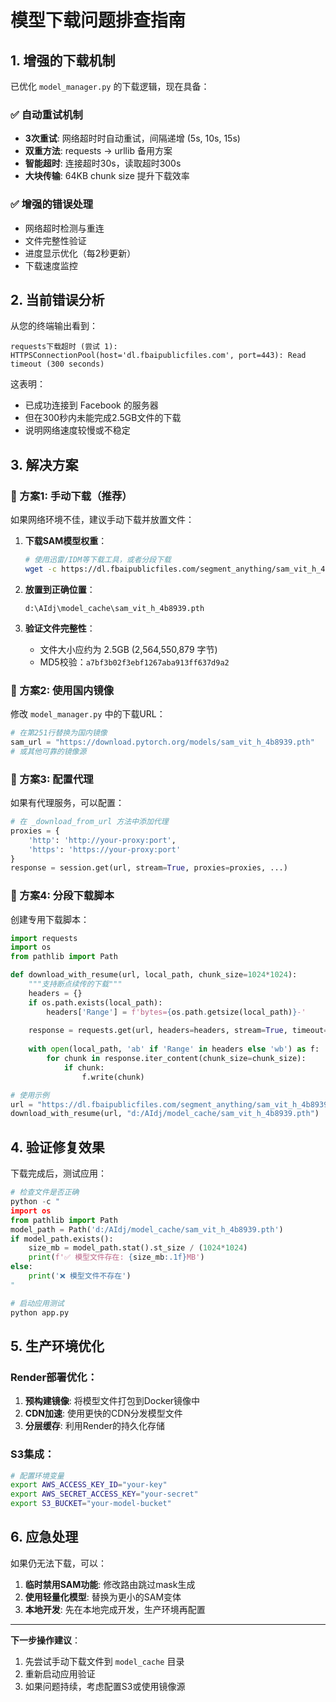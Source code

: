 # 模型下载问题排查指南

## 1. 增强的下载机制

已优化 `model_manager.py` 的下载逻辑，现在具备：

### ✅ 自动重试机制
- **3次重试**: 网络超时时自动重试，间隔递增 (5s, 10s, 15s)
- **双重方法**: requests → urllib 备用方案
- **智能超时**: 连接超时30s，读取超时300s
- **大块传输**: 64KB chunk size 提升下载效率

### ✅ 增强的错误处理
- 网络超时检测与重连
- 文件完整性验证
- 进度显示优化（每2秒更新）
- 下载速度监控

## 2. 当前错误分析

从您的终端输出看到：
```
requests下载超时 (尝试 1): HTTPSConnectionPool(host='dl.fbaipublicfiles.com', port=443): Read timeout (300 seconds)
```

这表明：
- 已成功连接到 Facebook 的服务器
- 但在300秒内未能完成2.5GB文件的下载
- 说明网络速度较慢或不稳定

## 3. 解决方案

### 🎯 方案1: 手动下载（推荐）

如果网络环境不佳，建议手动下载并放置文件：

1. **下载SAM模型权重**：
   ```bash
   # 使用迅雷/IDM等下载工具，或者分段下载
   wget -c https://dl.fbaipublicfiles.com/segment_anything/sam_vit_h_4b8939.pth
   ```

2. **放置到正确位置**：
   ```
   d:\AIdj\model_cache\sam_vit_h_4b8939.pth
   ```

3. **验证文件完整性**：
   - 文件大小应约为 2.5GB (2,564,550,879 字节)
   - MD5校验：`a7bf3b02f3ebf1267aba913ff637d9a2`

### 🎯 方案2: 使用国内镜像

修改 `model_manager.py` 中的下载URL：

```python
# 在第251行替换为国内镜像
sam_url = "https://download.pytorch.org/models/sam_vit_h_4b8939.pth"
# 或其他可靠的镜像源
```

### 🎯 方案3: 配置代理

如果有代理服务，可以配置：

```python
# 在 _download_from_url 方法中添加代理
proxies = {
    'http': 'http://your-proxy:port',
    'https': 'https://your-proxy:port'
}
response = session.get(url, stream=True, proxies=proxies, ...)
```

### 🎯 方案4: 分段下载脚本

创建专用下载脚本：

```python
import requests
import os
from pathlib import Path

def download_with_resume(url, local_path, chunk_size=1024*1024):
    """支持断点续传的下载"""
    headers = {}
    if os.path.exists(local_path):
        headers['Range'] = f'bytes={os.path.getsize(local_path)}-'
    
    response = requests.get(url, headers=headers, stream=True, timeout=(30, 600))
    
    with open(local_path, 'ab' if 'Range' in headers else 'wb') as f:
        for chunk in response.iter_content(chunk_size=chunk_size):
            if chunk:
                f.write(chunk)

# 使用示例
url = "https://dl.fbaipublicfiles.com/segment_anything/sam_vit_h_4b8939.pth"
download_with_resume(url, "d:/AIdj/model_cache/sam_vit_h_4b8939.pth")
```

## 4. 验证修复效果

下载完成后，测试应用：

```python
# 检查文件是否正确
python -c "
import os
from pathlib import Path
model_path = Path('d:/AIdj/model_cache/sam_vit_h_4b8939.pth')
if model_path.exists():
    size_mb = model_path.stat().st_size / (1024*1024)
    print(f'✅ 模型文件存在: {size_mb:.1f}MB')
else:
    print('❌ 模型文件不存在')
"
```

```bash
# 启动应用测试
python app.py
```

## 5. 生产环境优化

### Render部署优化：
1. **预构建镜像**: 将模型文件打包到Docker镜像中
2. **CDN加速**: 使用更快的CDN分发模型文件
3. **分层缓存**: 利用Render的持久化存储

### S3集成：
```bash
# 配置环境变量
export AWS_ACCESS_KEY_ID="your-key"
export AWS_SECRET_ACCESS_KEY="your-secret"
export S3_BUCKET="your-model-bucket"
```

## 6. 应急处理

如果仍无法下载，可以：

1. **临时禁用SAM功能**: 修改路由跳过mask生成
2. **使用轻量化模型**: 替换为更小的SAM变体
3. **本地开发**: 先在本地完成开发，生产环境再配置

---

**下一步操作建议**：
1. 先尝试手动下载文件到 `model_cache` 目录
2. 重新启动应用验证
3. 如果问题持续，考虑配置S3或使用镜像源